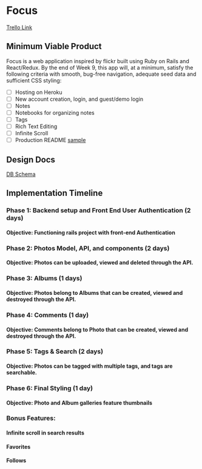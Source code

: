 # Focus

[Trello Link](https://trello.com/b/k3cmHPU5/flickrclone "Trello")

## Minimum Viable Product
Focus is a web application inspired by flickr built using Ruby on Rails and React/Redux. By the end of Week 9, this app will, at a minimum, satisfy the following criteria with smooth, bug-free navigation, adequate seed data and sufficient CSS styling:

- [ ] Hosting on Heroku
- [ ] New account creation, login, and guest/demo login
- [ ] Notes
- [ ] Notebooks for organizing notes
- [ ] Tags
- [ ] Rich Text Editing
- [ ] Infinite Scroll
- [ ] Production README [sample](docs/production_readme.md)

## Design Docs
[DB Schema](./schema.md)

## Implementation Timeline

### Phase 1: Backend setup and Front End User Authentication (2 days)

#### Objective: Functioning rails project with front-end Authentication

### Phase 2: Photos Model, API, and components (2 days)

#### Objective: Photos can be uploaded, viewed and deleted through the API.

### Phase 3: Albums (1 days)

#### Objective: Photos belong to Albums that can be created, viewed and destroyed through the API.

### Phase 4: Comments (1 day)

#### Objective: Comments belong to Photo that can be created, viewed and destroyed through the API.

### Phase 5: Tags & Search (2 days)

#### Objective: Photos can be tagged with multiple tags, and tags are searchable.

### Phase 6: Final Styling (1 day)

#### Objective: Photo and Album galleries feature thumbnails

### Bonus Features:
#### Infinite scroll in search results
#### Favorites
#### Follows
